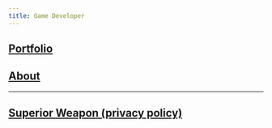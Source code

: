 ```yaml
---
title: Game Developer
---
```


## [Portfolio](portfolio.md)
## [About](about.md)
----------------
## [Superior Weapon (privacy policy)](SuperiorWeapon_PrivacyPolicy.md)
